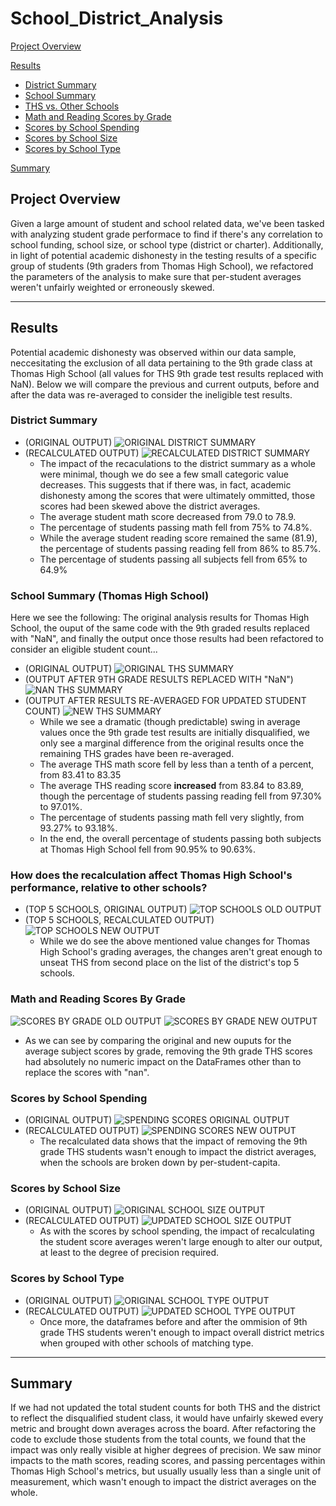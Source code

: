 # School_District_Analysis

[Project Overview](#project-overview)


[Results](#results)

- [District Summary](#district-summary)
- [School Summary](#school-summary-thomas-high-school)
- [THS vs. Other Schools](#How-does-the-recalculation-affect-Thomas-High-Schools-performance-relative-to-other-schools)
- [Math and Reading Scores by Grade](#math-and-reading-scores-by-grade)
- [Scores by School Spending](#scores-by-school-spending)
- [Scores by School Size](#scores-by-school-size)
- [Scores by School Type](#scores-by-school-type)

[Summary](#summary)

## Project Overview

Given a large amount of student and school related data, we've been tasked with analyzing student grade performace to find if there's any correlation to school funding, school size, or school type (district or charter).  Additionally, in light of potential academic dishonesty in the testing results of a specific group of students (9th graders from Thomas High School), we refactored the parameters of the analysis to make sure that per-student averages weren't unfairly weighted or erroneously skewed.

---


## Results
Potential academic dishonesty was observed within our data sample, neccesitating the exclusion of all data pertaining to the 9th grade class at Thomas High School (all values for THS 9th grade test results replaced with NaN).  Below we will compare the previous and current outputs, before and after the data was re-averaged to consider the ineligible test results.

### District Summary
- (ORIGINAL OUTPUT)
![ORIGINAL DISTRICT SUMMARY](https://github.com/Josie-Boyer/schoolanalysis/blob/main/districtoriginal.png)
- (RECALCULATED OUTPUT)
![RECALCULATED DISTRICT SUMMARY](https://github.com/Josie-Boyer/schoolanalysis/blob/main/disctrictrecalculated.png)
    - The impact of the recaculations to the district summary as a whole were minimal, though we do see a few small categoric value decreases.  This suggests that if there was, in fact, academic dishonesty among the scores that were ultimately ommitted, those scores had been skewed above the district averages.
    - The average student math score decreased from 79.0 to 78.9.
    - The percentage of students passing math fell from 75% to 74.8%.
    - While the average student reading score remained the same (81.9), the percentage of students passing reading fell from 86% to 85.7%.
    - The percentage of students passing all subjects fell from 65% to 64.9%

### School Summary (Thomas High School)
Here we see the following:  The original analysis results for Thomas High School, the ouput of the same code with the 9th graded results replaced with "NaN", and finally the output once those results had been refactored to consider an eligible student count...
- (ORIGINAL OUTPUT)
![ORIGINAL THS SUMMARY](https://github.com/Josie-Boyer/schoolanalysis/blob/main/thomas%20original.png)
- (OUTPUT AFTER 9TH GRADE RESULTS REPLACED WITH "NaN")
![NAN THS SUMMARY](https://github.com/Josie-Boyer/schoolanalysis/blob/main/thomasoutput1.png)
- (OUTPUT AFTER RESULTS RE-AVERAGED FOR UPDATED STUDENT COUNT)
![NEW THS SUMMARY](https://github.com/Josie-Boyer/schoolanalysis/blob/main/thomasoutput2.pngg)
    - While we see a dramatic (though predictable) swing in average values once the 9th grade test results are initially disqualified, we only see a marginal difference from the original results once the remaining THS grades have been re-averaged.
    - The average THS math score fell by less than a tenth of a percent, from 83.41 to 83.35
    - The average THS reading score **increased** from 83.84 to 83.89, though the percentage of students passing reading fell from 97.30% to 97.01%.
    - The percentage of students passing math fell very slightly, from 93.27% to 93.18%.
    - In the end, the overall percentage of students passing both subjects at Thomas High School fell from 90.95% to 90.63%.

### How does the recalculation affect Thomas High School's performance, relative to other schools?
- (TOP 5 SCHOOLS, ORIGINAL OUTPUT)
![TOP SCHOOLS OLD OUTPUT](https://github.com/Josie-Boyer/schoolanalysis/blob/main/top1.png)
- (TOP 5 SCHOOLS, RECALCULATED OUTPUT)
![TOP SCHOOLS NEW OUTPUT](https://github.com/Josie-Boyer/schoolanalysis/blob/main/top2.png)
    - While we do see the above mentioned value changes for Thomas High School's grading averages, the changes aren't great enough to unseat THS from second place on the list of the district's top 5 schools.

### Math and Reading Scores By Grade
![SCORES BY GRADE OLD OUTPUT](https://github.com/Josie-Boyer/schoolanalysis/blob/main/mathold.png)
![SCORES BY GRADE NEW OUTPUT](https://github.com/Josie-Boyer/schoolanalysis/blob/main/mathnew.png)
- As we can see by comparing the original and new ouputs for the average subject scores by grade, removing the 9th grade THS scores had absolutely no numeric impact on the DataFrames other than to replace the scores with "nan".

### Scores by School Spending
- (ORIGINAL OUTPUT)
![SPENDING SCORES ORIGINAL OUTPUT](https://github.com/Josie-Boyer/schoolanalysis/blob/main/spending1.png)
- (RECALCULATED OUTPUT)
![SPENDING SCORES NEW OUTPUT](https://github.com/Josie-Boyer/schoolanalysis/blob/main/spending2.png)
    - The recalculated data shows that the impact of removing the 9th grade THS students wasn't enough to impact the district averages, when the schools are broken down by per-student-capita.

### Scores by School Size
- (ORIGINAL OUTPUT)
![ORIGINAL SCHOOL SIZE OUTPUT](https://github.com/Josie-Boyer/schoolanalysis/blob/main/size1.png)
- (RECALCULATED OUTPUT)
![UPDATED SCHOOL SIZE OUTPUT](https://github.com/Josie-Boyer/schoolanalysis/blob/main/size2.png)
    - As with the scores by school spending, the impact of recalculating the student score averages weren't large enough to alter our output, at least to the degree of precision required.

### Scores by School Type
- (ORIGINAL OUTPUT)
![ORIGINAL SCHOOL TYPE OUTPUT](https://github.com/Josie-Boyer/schoolanalysis/blob/main/type1.png)
- (RECALCULATED OUTPUT)
![UPDATED SCHOOL TYPE OUTPUT](https://github.com/Josie-Boyer/schoolanalysis/blob/main/type2.png)
    - Once more, the dataframes before and after the ommision of 9th grade THS students weren't enough to impact overall district metrics when grouped with other schools of matching type.
---
## Summary
If we had not updated the total student counts for both THS and the district to reflect the disqualified student class, it would have unfairly skewed every metric and brought down averages across the board. After refactoring the code to exclude those students from the total counts, we found that the impact was only really visible at higher degrees of precision.  We saw minor impacts to the math scores, reading scores, and passing percentages within Thomas High School's metrics, but usually usually less than a single unit of measurement, which wasn't enough to impact the district averages on the whole.
